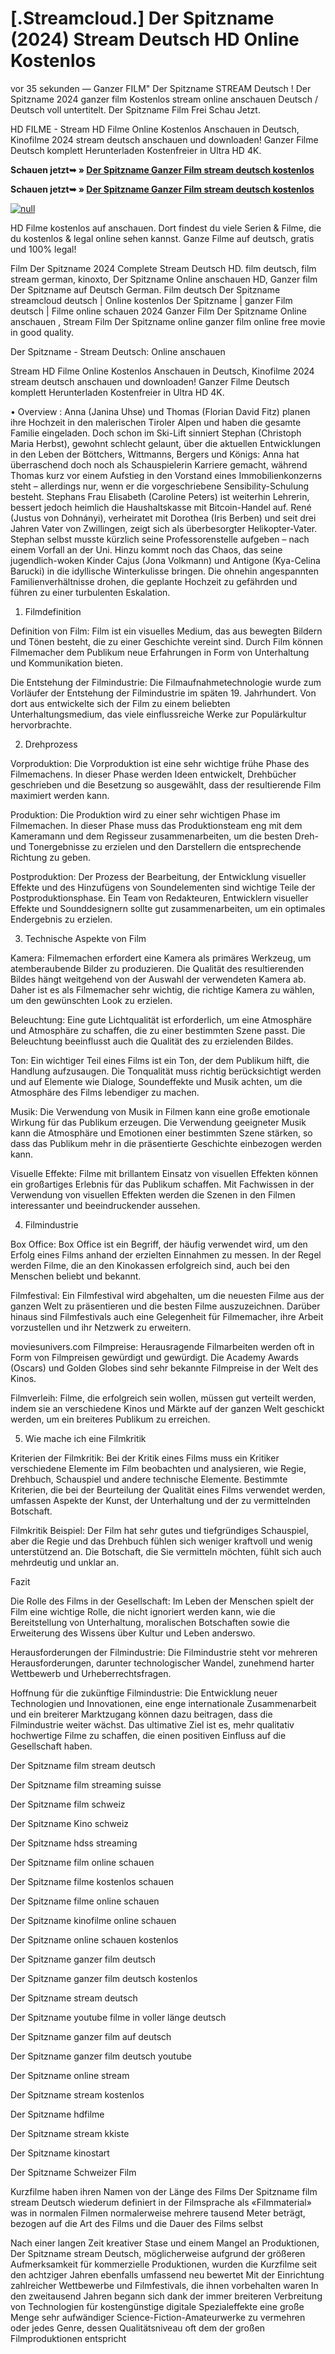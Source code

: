 # [.Streamcloud.] Der Spitzname (2024) Stream Deutsch HD Online Kostenlos

vor 35 sekunden — Ganzer FILM" Der Spitzname STREAM Deutsch ! Der Spitzname 2024 ganzer film Kostenlos stream online anschauen Deutsch / Deutsch voll untertitelt. Der Spitzname Film Frei Schau Jetzt.

HD FILME - Stream HD Filme Online Kostenlos Anschauen in Deutsch, Kinofilme 2024 stream deutsch anschauen und downloaden! Ganzer Filme Deutsch komplett Herunterladen Kostenfreier in Ultra HD 4K.

**Schauen jetzt➥ » [Der Spitzname Ganzer Film stream deutsch kostenlos](https://t.co/XgfgbBa74l)**

**Schauen jetzt➥ » [Der Spitzname Ganzer Film stream deutsch kostenlos](https://t.co/XgfgbBa74l)**

[![null](https://static.wixstatic.com/media/855a25_043b5abeb4ae4d35ac003198e7fe56ed~mv2.gif)](https://t.co/XgfgbBa74l)

HD Filme kostenlos auf anschauen. Dort findest du viele Serien & Filme, die du kostenlos & legal online sehen kannst. Ganze Filme auf deutsch, gratis und 100% legal!

Film Der Spitzname 2024 Complete Stream Deutsch HD. film deutsch, film stream german, kinoxto, Der Spitzname Online anschauen HD, Ganzer film Der Spitzname auf Deutsch German. Film deutsch Der Spitzname streamcloud deutsch | Online kostenlos Der Spitzname | ganzer Film deutsch | Filme online schauen 2024 Ganzer Film Der Spitzname Online anschauen , Stream Film Der Spitzname online ganzer film online free movie in good quality.

Der Spitzname - Stream Deutsch: Online anschauen

Stream HD Filme Online Kostenlos Anschauen in Deutsch, Kinofilme 2024 stream deutsch anschauen und downloaden! Ganzer Filme Deutsch komplett Herunterladen Kostenfreier in Ultra HD 4K.

• Overview : Anna (Janina Uhse) und Thomas (Florian David Fitz) planen ihre Hochzeit in den malerischen Tiroler Alpen und haben die gesamte Familie eingeladen. Doch schon im Ski-Lift sinniert Stephan (Christoph Maria Herbst), gewohnt schlecht gelaunt, über die aktuellen Entwicklungen in den Leben der Böttchers, Wittmanns, Bergers und Königs: Anna hat überraschend doch noch als Schauspielerin Karriere gemacht, während Thomas kurz vor einem Aufstieg in den Vorstand eines Immobilienkonzerns steht – allerdings nur, wenn er die vorgeschriebene Sensibility-Schulung besteht. Stephans Frau Elisabeth (Caroline Peters) ist weiterhin Lehrerin, bessert jedoch heimlich die Haushaltskasse mit Bitcoin-Handel auf. René (Justus von Dohnányi), verheiratet mit Dorothea (Iris Berben) und seit drei Jahren Vater von Zwillingen, zeigt sich als überbesorgter Helikopter-Vater. Stephan selbst musste kürzlich seine Professorenstelle aufgeben – nach einem Vorfall an der Uni. Hinzu kommt noch das Chaos, das seine jugendlich-woken Kinder Cajus (Jona Volkmann) und Antigone (Kya-Celina Barucki) in die idyllische Winterkulisse bringen. Die ohnehin angespannten Familienverhältnisse drohen, die geplante Hochzeit zu gefährden und führen zu einer turbulenten Eskalation.

1. Filmdefinition

Definition von Film: Film ist ein visuelles Medium, das aus bewegten Bildern und Tönen besteht, die zu einer Geschichte vereint sind. Durch Film können Filmemacher dem Publikum neue Erfahrungen in Form von Unterhaltung und Kommunikation bieten.

Die Entstehung der Filmindustrie: Die Filmaufnahmetechnologie wurde zum Vorläufer der Entstehung der Filmindustrie im späten 19. Jahrhundert. Von dort aus entwickelte sich der Film zu einem beliebten Unterhaltungsmedium, das viele einflussreiche Werke zur Populärkultur hervorbrachte.

2. Drehprozess

Vorproduktion: Die Vorproduktion ist eine sehr wichtige frühe Phase des Filmemachens. In dieser Phase werden Ideen entwickelt, Drehbücher geschrieben und die Besetzung so ausgewählt, dass der resultierende Film maximiert werden kann.

Produktion: Die Produktion wird zu einer sehr wichtigen Phase im Filmemachen. In dieser Phase muss das Produktionsteam eng mit dem Kameramann und dem Regisseur zusammenarbeiten, um die besten Dreh- und Tonergebnisse zu erzielen und den Darstellern die entsprechende Richtung zu geben.

Postproduktion: Der Prozess der Bearbeitung, der Entwicklung visueller Effekte und des Hinzufügens von Soundelementen sind wichtige Teile der Postproduktionsphase. Ein Team von Redakteuren, Entwicklern visueller Effekte und Sounddesignern sollte gut zusammenarbeiten, um ein optimales Endergebnis zu erzielen.

3. Technische Aspekte von Film

Kamera: Filmemachen erfordert eine Kamera als primäres Werkzeug, um atemberaubende Bilder zu produzieren. Die Qualität des resultierenden Bildes hängt weitgehend von der Auswahl der verwendeten Kamera ab. Daher ist es als Filmemacher sehr wichtig, die richtige Kamera zu wählen, um den gewünschten Look zu erzielen.

Beleuchtung: Eine gute Lichtqualität ist erforderlich, um eine Atmosphäre und Atmosphäre zu schaffen, die zu einer bestimmten Szene passt. Die Beleuchtung beeinflusst auch die Qualität des zu erzielenden Bildes.

Ton: Ein wichtiger Teil eines Films ist ein Ton, der dem Publikum hilft, die Handlung aufzusaugen. Die Tonqualität muss richtig berücksichtigt werden und auf Elemente wie Dialoge, Soundeffekte und Musik achten, um die Atmosphäre des Films lebendiger zu machen.

Musik: Die Verwendung von Musik in Filmen kann eine große emotionale Wirkung für das Publikum erzeugen. Die Verwendung geeigneter Musik kann die Atmosphäre und Emotionen einer bestimmten Szene stärken, so dass das Publikum mehr in die präsentierte Geschichte einbezogen werden kann.

Visuelle Effekte: Filme mit brillantem Einsatz von visuellen Effekten können ein großartiges Erlebnis für das Publikum schaffen. Mit Fachwissen in der Verwendung von visuellen Effekten werden die Szenen in den Filmen interessanter und beeindruckender aussehen.

4. Filmindustrie

Box Office: Box Office ist ein Begriff, der häufig verwendet wird, um den Erfolg eines Films anhand der erzielten Einnahmen zu messen. In der Regel werden Filme, die an den Kinokassen erfolgreich sind, auch bei den Menschen beliebt und bekannt.

Filmfestival: Ein Filmfestival wird abgehalten, um die neuesten Filme aus der ganzen Welt zu präsentieren und die besten Filme auszuzeichnen. Darüber hinaus sind Filmfestivals auch eine Gelegenheit für Filmemacher, ihre Arbeit vorzustellen und ihr Netzwerk zu erweitern.

moviesunivers.com Filmpreise: Herausragende Filmarbeiten werden oft in Form von Filmpreisen gewürdigt und gewürdigt. Die Academy Awards (Oscars) und Golden Globes sind sehr bekannte Filmpreise in der Welt des Kinos.

Filmverleih: Filme, die erfolgreich sein wollen, müssen gut verteilt werden, indem sie an verschiedene Kinos und Märkte auf der ganzen Welt geschickt werden, um ein breiteres Publikum zu erreichen.

5. Wie mache ich eine Filmkritik

Kriterien der Filmkritik: Bei der Kritik eines Films muss ein Kritiker verschiedene Elemente im Film beobachten und analysieren, wie Regie, Drehbuch, Schauspiel und andere technische Elemente. Bestimmte Kriterien, die bei der Beurteilung der Qualität eines Films verwendet werden, umfassen Aspekte der Kunst, der Unterhaltung und der zu vermittelnden Botschaft.

Filmkritik Beispiel: Der Film hat sehr gutes und tiefgründiges Schauspiel, aber die Regie und das Drehbuch fühlen sich weniger kraftvoll und wenig unterstützend an. Die Botschaft, die Sie vermitteln möchten, fühlt sich auch mehrdeutig und unklar an.

Fazit

Die Rolle des Films in der Gesellschaft: Im Leben der Menschen spielt der Film eine wichtige Rolle, die nicht ignoriert werden kann, wie die Bereitstellung von Unterhaltung, moralischen Botschaften sowie die Erweiterung des Wissens über Kultur und Leben anderswo.

Herausforderungen der Filmindustrie: Die Filmindustrie steht vor mehreren Herausforderungen, darunter technologischer Wandel, zunehmend harter Wettbewerb und Urheberrechtsfragen.

Hoffnung für die zukünftige Filmindustrie: Die Entwicklung neuer Technologien und Innovationen, eine enge internationale Zusammenarbeit und ein breiterer Marktzugang können dazu beitragen, dass die Filmindustrie weiter wächst. Das ultimative Ziel ist es, mehr qualitativ hochwertige Filme zu schaffen, die einen positiven Einfluss auf die Gesellschaft haben.

Der Spitzname film stream deutsch

Der Spitzname film streaming suisse

Der Spitzname film schweiz

Der Spitzname Kino schweiz

Der Spitzname hdss streaming

Der Spitzname film online schauen

Der Spitzname filme kostenlos schauen

Der Spitzname filme online schauen

Der Spitzname kinofilme online schauen

Der Spitzname online schauen kostenlos

Der Spitzname ganzer film deutsch

Der Spitzname ganzer film deutsch kostenlos

Der Spitzname stream deutsch

Der Spitzname youtube filme in voller länge deutsch

Der Spitzname ganzer film auf deutsch

Der Spitzname ganzer film deutsch youtube

Der Spitzname online stream

Der Spitzname stream kostenlos

Der Spitzname hdfilme

Der Spitzname stream kkiste

Der Spitzname kinostart

Der Spitzname Schweizer Film

Kurzfilme haben ihren Namen von der Länge des Films Der Spitzname film stream Deutsch wiederum definiert in der Filmsprache als «Filmmaterial» was in normalen Filmen normalerweise mehrere tausend Meter beträgt, bezogen auf die Art des Films und die Dauer des Films selbst

Nach einer langen Zeit kreativer Stase und einem Mangel an Produktionen, Der Spitzname stream Deutsch, möglicherweise aufgrund der größeren Aufmerksamkeit für kommerzielle Produktionen, wurden die Kurzfilme seit den achtziger Jahren ebenfalls umfassend neu bewertet Mit der Einrichtung zahlreicher Wettbewerbe und Filmfestivals, die ihnen vorbehalten waren In den zweitausend Jahren begann sich dank der immer breiteren Verbreitung von Technologien für kostengünstige digitale Spezialeffekte eine große Menge sehr aufwändiger Science-Fiction-Amateurwerke zu vermehren oder jedes Genre, dessen Qualitätsniveau oft dem der großen Filmproduktionen entspricht
